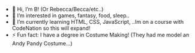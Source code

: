 - 👋 Hi, I’m B! (Or Rebecca/Becca/etc..)
- 👀 I’m interested in games, fantasy, food, sleep..
- 🌱 I’m currently learning HTML, CSS, JavaScript, ..Im on a course with CodeNation so this will expand!
- ⚡ Fun fact: I have a degree in Costume Making! (They had me model an Andy Pandy Costume...)
